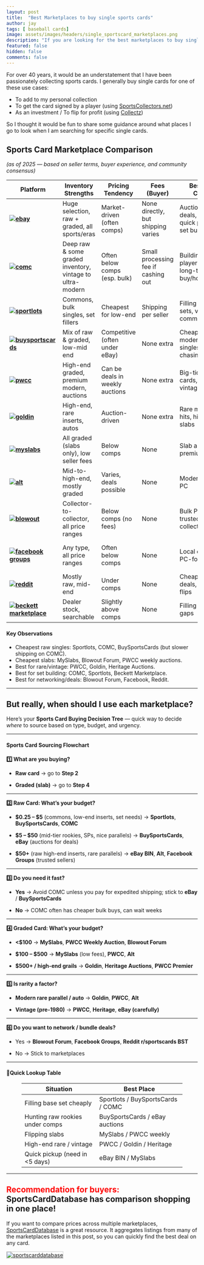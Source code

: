 ```yaml
---
layout: post
title:  "Best Marketplaces to buy single sports cards"
author: jay
tags: [ baseball cards] 
image: assets/images/headers/single_sportscard_marketplaces.png
description: "If you are looking for the best marketplaces to buy single sportscards, this post is for you."
featured: false
hidden: false
comments: false
---
```


<p>For over 40 years, it would be an understatement that I have been passionately collecting sports cards. I generally buy single cards for one of these use cases:</p>
<ul>
  <li>To add to my personal collection</li>
  <li>To get the card signed by a player (using <a href="https://sportscollectors.net" target="_blank">SportsCollectors.net</a>)</li>
  <li>As an investment / To flip for profit (using <a href="https://collectz.com" target="_blank">Collectz</a>)</li>
</ul>

<p>So I thought it would be fun to share some guidance around what places I go to look when I am searching for specific single cards.</p>


 <h2>Sports Card Marketplace Comparison</h2>

<p><em data-start="222" data-end="303"><i>(as of 2025 — based on seller terms, buyer experience, and community consensus)</i></em>
</p>
<table class="table table-striped table-bordered">
    <thead>
        <tr>
            <th data-col-size="sm">
                Platform
            </th>
            <th data-col-size="md">
                Inventory Strengths
            </th>
            <th data-col-size="sm">
                Pricing Tendency
            </th>
            <th data-col-size="sm">
                Fees (Buyer)
            </th>
            <th data-col-size="md">
                Best Use Cases
            </th>
            <th data-col-size="md">
                Downsides
            </th>
        </tr>
    </thead>
    <tbody>
        <tr>
            <td data-col-size="sm">
                <strong><a href="https://ebay.com" target="_blank"><img src="{{ site.baseurl }}/assets/images/marketplace_logos/ebay.png" alt="ebay" /></a></strong>
            </td>
            <td data-col-size="md">
                Huge selection, raw + graded, all sports/eras
            </td>
            <td data-col-size="sm">
                Market-driven (often comps)
            </td>
            <td data-col-size="sm">
                None directly, but shipping varies
            </td>
            <td data-col-size="md">
                Auctions for deals, BIN for quick pickup, set building
            </td>
            <td data-col-size="md">
                Risk of fakes, competition drives prices up
            </td>
        </tr>
        <tr>
            <td data-col-size="sm">
                <strong data-start="733" data-end="741"><a href="https://comc.com" target="_blank"><img src="{{ site.baseurl }}/assets/images/marketplace_logos/comc.png" alt="comc" /></a></strong>
            </td>
            <td data-col-size="md">
                Deep raw &amp; some graded inventory, vintage to ultra-modern
            </td>
            <td data-col-size="sm">
                Often below comps (esp. bulk)
            </td>
            <td data-col-size="sm">
                Small processing fee if cashing out
            </td>
            <td data-col-size="md">
                Building sets, player lots, long-term buy/hold
            </td>
            <td data-col-size="md">
                2–4 week shipping unless you pay extra
            </td>
        </tr>
        <tr>
            <td data-col-size="sm">
                <strong data-start="966" data-end="979"><a href="https://sportlots.com" target="_blank"><img src="{{ site.baseurl }}/assets/images/marketplace_logos/sportlots.png" alt="sportlots" /></a></strong>
            </td>
            <td data-col-size="md">
                Commons, bulk singles, set fillers
            </td>
            <td data-col-size="sm">
                Cheapest for low-end
            </td>
            <td data-col-size="sm">
                Shipping per seller
            </td>
            <td data-col-size="md">
                Filling base sets, vintage commons
            </td>
            <td data-col-size="md">
                Clunky UI, multiple shipping fees
            </td>
        </tr>
        <tr>
            <td data-col-size="sm">
                <strong data-start="1139" data-end="1157"><a href="https://buysportscards.com" target="_blank"><img src="{{ site.baseurl }}/assets/images/marketplace_logos/buysportscards.png" alt="buysportscards" /></a></strong>
            </td>
            <td data-col-size="md">
                Mix of raw &amp; graded, low-mid end
            </td>
            <td data-col-size="sm">
                Competitive (often under eBay)
            </td>
            <td data-col-size="sm">
                None extra
            </td>
            <td data-col-size="md">
                Cheaper modern singles, PC chasing
            </td>
            <td data-col-size="md">
                Smaller inventory than eBay
            </td>
        </tr>
        <tr>
            <td data-col-size="sm">
                <strong data-start="1310" data-end="1330"><a href="https://www.fanaticscollect.com/" target="_blank"><img src="{{ site.baseurl }}/assets/images/marketplace_logos/pwcc.png" alt="pwcc" /></a></strong>
            </td>
            <td data-col-size="md">
                High-end graded, premium modern, auctions
            </td>
            <td data-col-size="sm">
                Can be deals in weekly auctions
            </td>
            <td data-col-size="sm">
                None extra
            </td>
            <td data-col-size="md">
                Big-ticket cards, graded vintage/modern
            </td>
            <td data-col-size="md">
                Less low-end selection
            </td>
        </tr>
        <tr>
            <td data-col-size="sm">
                <strong data-start="1493" data-end="1503"><a href="https://www.goldin.co/" target="_blank"><img src="{{ site.baseurl }}/assets/images/marketplace_logos/goldin.png" alt="goldin" /></a></strong>
            </td>
            <td data-col-size="md">
                High-end, rare inserts, autos
            </td>
            <td data-col-size="sm">
                Auction-driven
            </td>
            <td data-col-size="sm">
                None extra
            </td>
            <td data-col-size="md">
                Rare modern hits, high-value slabs
            </td>
            <td data-col-size="md">
                Few cheap singles
            </td>
        </tr>
        <tr>
            <td data-col-size="sm">
                <strong data-start="1627" data-end="1638"><a href="https://www.myslabs.com/" target="_blank"><img src="{{ site.baseurl }}/assets/images/marketplace_logos/myslabs.png" alt="myslabs" /></a></strong>
            </td>
            <td data-col-size="md">
                All graded (slabs only), low seller fees
            </td>
            <td data-col-size="sm">
                Below comps
            </td>
            <td data-col-size="sm">
                None
            </td>
            <td data-col-size="md">
                Slab arbitrage, premium PCs
            </td>
            <td data-col-size="md">
                No raw inventory
            </td>
        </tr>
        <tr>
            <td data-col-size="sm">
                <strong data-start="1756" data-end="1763"><a href="https://www.alt.xyz/" target="_blank"><img src="{{ site.baseurl }}/assets/images/marketplace_logos/alt.png" alt="alt" /></a></strong>
            </td>
            <td data-col-size="md">
                Mid-to-high-end, mostly graded
            </td>
            <td data-col-size="sm">
                Varies, deals possible
            </td>
            <td data-col-size="sm">
                None
            </td>
            <td data-col-size="md">
                Modern graded PC
            </td>
            <td data-col-size="md">
                Smaller inventory than PWCC/eBay
            </td>
        </tr>
        <tr>
            <td data-col-size="sm">
                <strong data-start="1887" data-end="1904"><a href="https://www.blowoutforums.com/" target="_blank"><img src="{{ site.baseurl }}/assets/images/marketplace_logos/blowout.png" alt="blowout" /></a></strong>
            </td>
            <td data-col-size="md">
                Collector-to-collector, all price ranges
            </td>
            <td data-col-size="sm">
                Below comps (no fees)
            </td>
            <td data-col-size="sm">
                None
            </td>
            <td data-col-size="md">
                Bulk PC buys, trusted collectors
            </td>
            <td data-col-size="md">
                Must earn rep to get best deals
            </td>
        </tr>
        <tr>
            <td data-col-size="sm">
                <strong data-start="2052" data-end="2071"><a href="https://www.facebook.com/groups/feed/#" target="_blank"><img src="{{ site.baseurl }}/assets/images/marketplace_logos/facebook_groups.png" alt="facebook groups" /></a></strong>
            </td>
            <td data-col-size="md">
                Any type, all price ranges
            </td>
            <td data-col-size="sm">
                Often below comps
            </td>
            <td data-col-size="sm">
                None
            </td>
            <td data-col-size="md">
                Local deals, PC-focused
            </td>
            <td data-col-size="md">
                Scams possible — need to vet sellers
            </td>
        </tr>
        <tr>
            <td data-col-size="sm">
                <strong data-start="2197" data-end="2225"><a href="https://www.reddit.com/r/sportscards/" target="_blank"><img src="{{ site.baseurl }}/assets/images/marketplace_logos/reddit.png" alt="reddit" /></a></strong>
            </td>
            <td data-col-size="md">
                Mostly raw, mid-end
            </td>
            <td data-col-size="sm">
                Under comps
            </td>
            <td data-col-size="sm">
                None
            </td>
            <td data-col-size="md">
                Cheap raw deals, quick flips
            </td>
            <td data-col-size="md">
                Less selection
            </td>
        </tr>
        <tr>
            <td data-col-size="sm">
                <strong data-start="2321" data-end="2344"><a href="https://marketplace.beckett.com/" target="_blank"><img src="{{ site.baseurl }}/assets/images/marketplace_logos/beckett.jpg" alt="beckett marketplace" /></a></strong>
            </td>
            <td data-col-size="md">
                Dealer stock, searchable
            </td>
            <td data-col-size="sm">
                Slightly above comps
            </td>
            <td data-col-size="sm">
                None
            </td>
            <td data-col-size="md">
                Filling rare set gaps
            </td>
            <td data-col-size="md">
                Prices can be high
            </td>
        </tr>
    </tbody>
</table>

<h4>Key Observations</h4>
<ul>
<li>Cheapest raw singles: Sportlots, COMC, BuySportsCards (but slower shipping on COMC).</li>
<li>Cheapest slabs: MySlabs, Blowout Forum, PWCC weekly auctions.</li>
<li>Best for rare/vintage: PWCC, Goldin, Heritage Auctions.</li>
<li>Best for set building: COMC, Sportlots, Beckett Marketplace.</li>
<li>Best for networking/deals: Blowout Forum, Facebook, Reddit.</li>
</ul>

<hr>
<p> </p>
<h2>But really, when should I use each marketplace?</h2>


<p>
    Here’s your <strong>Sports Card Buying Decision Tree</strong> — quick way to decide <em><i>where</i></em> to source based on type, budget, and urgency.
</p>
<hr>
<h4>Sports Card Sourcing Flowchart</h4>
<p>
    <strong>1️⃣ What are you buying?</strong>
</p>
<ul>
    <li>
        <p>
            <strong>Raw card</strong> → go to <strong>Step 2</strong>
        </p>
    </li>
    <li data-list-item-id="e8c551bfb17cf429415572a5dbb96ae49" data-start="241" data-end="281">
        <p data-start="243" data-end="281">
            <strong data-start="243" data-end="260">Graded (slab)</strong> → go to <strong data-start="269" data-end="279">Step 4</strong>
        </p>
    </li>
</ul>
<hr data-start="283" data-end="286">
<p data-start="288" data-end="327">
    <strong data-start="288" data-end="325">2️⃣ Raw Card: What’s your budget?</strong>
</p>
<ul data-start="328" data-end="636">
    <li data-list-item-id="ed6c4ab110597b1509702551f3e768737" data-start="328" data-end="412">
        <p data-start="330" data-end="412">
            <strong data-start="330" data-end="344">$0.25 – $5</strong> (commons, low-end inserts, set needs) → <strong data-start="385" data-end="398">Sportlots</strong>, <strong>BuySportsCards</strong>, <strong data-start="402" data-end="410">COMC</strong>
        </p>
    </li>
    <li data-list-item-id="e8c2eda1598c5523856a6ecda9027b74a" data-start="413" data-end="521">
        <p data-start="415" data-end="521">
            <strong data-start="415" data-end="427">$5 – $50</strong> (mid-tier rookies, SPs, nice parallels) → <strong data-start="470" data-end="488">BuySportsCards</strong>, <strong data-start="490" data-end="498">eBay</strong> (auctions for deals)
        </p>
    </li>
    <li data-list-item-id="e74cc8abfed6419d585106d69770bd0d5" data-start="522" data-end="636">
        <p data-start="524" data-end="636">
            <strong data-start="524" data-end="532">$50+</strong> (raw high-end inserts, rare parallels) → <strong data-start="574" data-end="586">eBay BIN</strong>, <strong data-start="588" data-end="595">Alt</strong>, <strong data-start="597" data-end="616">Facebook Groups</strong> (trusted sellers)
        </p>
    </li>
</ul>
<hr data-start="638" data-end="641">
<p data-start="643" data-end="673">
    <strong data-start="643" data-end="671">3️⃣ Do you need it fast?</strong>
</p>
<ul data-start="674" data-end="838">
    <li data-list-item-id="ed19f001e111c6976c5bae55c204b3f26" data-start="674" data-end="776">
        <p data-start="676" data-end="776">
            <strong data-start="676" data-end="683">Yes</strong> → Avoid COMC unless you pay for expedited shipping; stick to <strong data-start="745" data-end="753">eBay</strong> / <strong data-start="756" data-end="774">BuySportsCards</strong>
        </p>
    </li>
    <li data-list-item-id="eb65c6f5b4e172b4b40cc730a344c5d98" data-start="777" data-end="838">
        <p data-start="779" data-end="838">
            <strong data-start="779" data-end="785">No</strong> → COMC often has cheaper bulk buys, can wait weeks
        </p>
    </li>
</ul>
<hr data-start="840" data-end="843">
<p data-start="845" data-end="887">
    <strong data-start="845" data-end="885">4️⃣ Graded Card: What’s your budget?</strong>
</p>
<ul data-start="888" data-end="1109">
    <li data-list-item-id="e429aba00a69b746a6242fe9998527af0" data-start="888" data-end="959">
        <p data-start="890" data-end="959">
            <strong data-start="890" data-end="899">&lt;$100</strong> → <strong data-start="902" data-end="913">MySlabs</strong>, <strong data-start="915" data-end="938">PWCC Weekly Auction</strong>, <strong data-start="940" data-end="957">Blowout Forum</strong>
        </p>
    </li>
    <li data-list-item-id="e04099c28d1097b5f2f82bab2541629fc" data-start="960" data-end="1023">
        <p data-start="962" data-end="1023">
            <strong data-start="962" data-end="977">$100 – $500</strong> → <strong data-start="980" data-end="991">MySlabs</strong> (low fees), <strong data-start="1004" data-end="1012">PWCC</strong>, <strong data-start="1014" data-end="1021">Alt</strong>
        </p>
    </li>
    <li data-list-item-id="e5104610c9252280600cb84c044bdcd04" data-start="1024" data-end="1109">
        <p data-start="1026" data-end="1109">
            <strong data-start="1026" data-end="1053">$500+ / high-end grails</strong> → <strong data-start="1056" data-end="1066">Goldin</strong>, <strong data-start="1068" data-end="1089">Heritage Auctions</strong>, <strong data-start="1091" data-end="1107">PWCC Premier</strong>
        </p>
    </li>
</ul>
<hr data-start="1111" data-end="1114">
<p data-start="1116" data-end="1145">
    <strong data-start="1116" data-end="1143">5️⃣ Is rarity a factor?</strong>
</p>
<ul data-start="1146" data-end="1287">
    <li data-list-item-id="e5ff35636f1a75dce2b92939bdbea4797" data-start="1146" data-end="1213">
        <p data-start="1148" data-end="1213">
            <strong data-start="1148" data-end="1179">Modern rare parallel / auto</strong> → <strong data-start="1182" data-end="1192">Goldin</strong>, <strong data-start="1194" data-end="1202">PWCC</strong>, <strong data-start="1204" data-end="1211">Alt</strong>
        </p>
    </li>
    <li data-list-item-id="eeaeaea22927100cc3dbc3168872b6699" data-start="1214" data-end="1287">
        <p data-start="1216" data-end="1287">
            <strong data-start="1216" data-end="1238">Vintage (pre-1980)</strong> → <strong data-start="1241" data-end="1249">PWCC</strong>, <strong data-start="1251" data-end="1263">Heritage</strong>, <strong data-start="1265" data-end="1285">eBay (carefully)</strong>
        </p>
    </li>
</ul>
<hr data-start="1289" data-end="1292">
<p data-start="1294" data-end="1342">
    <strong data-start="1294" data-end="1340">6️⃣ Do you want to network / bundle deals?</strong>
</p>
<ul data-start="1343" data-end="1452">
    <li data-list-item-id="e3cc1e0daceb59937065eb6182f7244bc" data-start="1343" data-end="1421">
        <p data-start="1345" data-end="1421">
            Yes → <strong data-start="1351" data-end="1368">Blowout Forum</strong>, <strong data-start="1370" data-end="1389">Facebook Groups</strong>, <strong data-start="1391" data-end="1419">Reddit r/sportscards BST</strong>
        </p>
    </li>
    <li data-list-item-id="ec3481e8678de59bbab1683a4f0825e04" data-start="1422" data-end="1452">
        <p data-start="1424" data-end="1452">
            No → Stick to marketplaces
        </p>
    </li>
</ul>
<hr data-start="1454" data-end="1457">
<h4 data-start="1459" data-end="1488"> 📌Quick Lookup Table</h4>
<div class="_tableContainer_1rjym_1">
    <div class="_tableWrapper_1rjym_13 group flex w-fit flex-col-reverse" tabindex="-1">
        <figure class="table">
            <table class="w-fit min-w-(--thread-content-width)" data-start="1489" data-end="1813">
                <thead data-start="1489" data-end="1515">
                    <tr data-start="1489" data-end="1515">
                        <th data-start="1489" data-end="1501" data-col-size="sm">
                            Situation
                        </th>
                        <th data-start="1501" data-end="1515" data-col-size="sm">
                            Best Place
                        </th>
                    </tr>
                </thead>
                <tbody data-start="1543" data-end="1813">
                    <tr data-start="1543" data-end="1590">
                        <td data-start="1543" data-end="1570" data-col-size="sm">
                            Filling base set cheaply
                        </td>
                        <td data-start="1570" data-end="1590" data-col-size="sm">
                            Sportlots / BuySportsCards / COMC
                        </td>
                    </tr>
                    <tr data-start="1591" data-end="1659">
                        <td data-start="1591" data-end="1625" data-col-size="sm">
                            Hunting raw rookies under comps
                        </td>
                        <td data-start="1625" data-end="1659" data-col-size="sm">
                            BuySportsCards / eBay auctions
                        </td>
                    </tr>
                    <tr data-start="1660" data-end="1702">
                        <td data-start="1660" data-end="1677" data-col-size="sm">
                            Flipping slabs
                        </td>
                        <td data-start="1677" data-end="1702" data-col-size="sm">
                            MySlabs / PWCC weekly
                        </td>
                    </tr>
                    <tr data-start="1703" data-end="1757">
                        <td data-start="1703" data-end="1729" data-col-size="sm">
                            High-end rare / vintage
                        </td>
                        <td data-start="1729" data-end="1757" data-col-size="sm">
                            PWCC / Goldin / Heritage
                        </td>
                    </tr>
                    <tr data-start="1758" data-end="1813">
                        <td data-start="1758" data-end="1791" data-col-size="sm">
                            Quick pickup (need in &lt;5 days)
                        </td>
                        <td data-start="1791" data-end="1813" data-col-size="sm">
                            eBay BIN / MySlabs
                        </td>
                    </tr>
                </tbody>
            </table>
        </figure>
    </div>
</div>
<hr>
<p> </p>
<h2><font color=red>Recommendation for buyers: </font>SportsCardDatabase has comparison shopping in one place!</h2>

<p>
    If you want to compare prices across multiple marketplaces, <a href="http://www.sportscarddatabase.com/" target="_blank">SportsCardDatabase</a> is a great resource. It aggregates listings from many of the marketplaces listed in this post, so you can quickly find the best deal on any card.
</p>
<p>
<a href="http://www.sportscarddatabase.com/" target="_blank"><img src="https://www.sportscollectors.net/assets/images/sportscarddatabase.png" alt="sportscarddatabase" style="border: 1px solid #cccccc;" /></a>
</p>